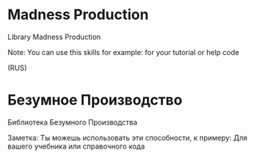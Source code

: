 # Madness Production
Library Madness Production

Note: You can use this skills for example: for your tutorial or help code

(RUS)

# Безумное Производство
Библиотека Безумного Производства

Заметка: Ты можешь использовать эти способности, к примеру: Для вашего учебника или справочного кода
